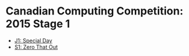 # Canadian Computing Competition: 2015 Stage 1

* [J1: Special Day][]
* [S1: Zero That Out][]

[J1: Special Day]:   https://dmoj.ca/problem/ccc15j1
[S1: Zero That Out]: https://dmoj.ca/problem/ccc15s1
